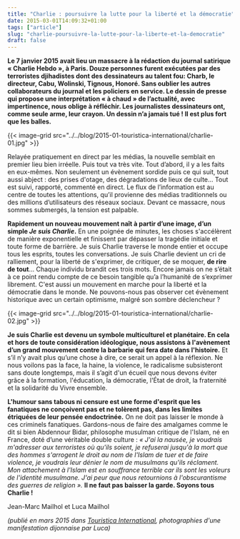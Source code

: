 ```yaml
---
title: "Charlie : poursuivre la lutte pour la liberté et la démocratie"
date: 2015-03-01T14:09:32+01:00
tags: ["article"]
slug: "charlie-poursuivre-la-lutte-pour-la-liberte-et-la-democratie"
draft: false
---
```


**Le 7 janvier 2015 avait lieu un massacre à la rédaction du journal satirique « Charlie Hebdo », à Paris. Douze personnes furent exécutées par des terroristes djihadistes dont des  dessinateurs au talent fou: Charb, le directeur, Cabu, Wolinski, Tignous, Honoré. Sans oublier les autres collaborateurs du journal et  les policiers en service. Le dessin de presse qui propose une interprétation « à chaud » de l’actualité, avec impertinence, nous oblige à réfléchir. Les journalistes dessinateurs ont, comme seule arme, leur crayon. Un dessin n’a jamais tué ! Il est plus fort que les balles.**

{{< image-grid src="../../blog/2015-01-touristica-international/charlie-01.jpg" >}}

Relayée pratiquement en direct par les médias, la nouvelle semblait en premier lieu bien irréelle. Puis tout va très vite. Tout d’abord, il y a les faits en eux-mêmes. Non seulement un évènement sordide puis ce qui suit, tout aussi abject : des prises d'otage, des dégradations de lieux de culte… Tout est suivi, rapporté, commenté en direct. Le flux de l’information est au centre de toutes les attentions, qu’il provienne des médias traditionnels ou des millions d’utilisateurs des réseaux sociaux. Devant ce massacre, nous sommes submergés, la tension est palpable.

**Rapidement un nouveau mouvement naît à partir d’une image, d’un simple *Je suis Charlie*.** En une poignée de minutes, les choses s'accélèrent de manière exponentielle et finissent par dépasser la tragédie initiale et toute forme de barrière. Je suis Charlie traverse le monde entier et occupe tous les esprits, toutes les conversations. Je suis Charlie devient un cri de ralliement, pour la liberté de s'exprimer, de critiquer, de se moquer, **de rire de tout**... Chaque individu brandit ces trois mots. Encore jamais on ne s’était à ce point rendu compte de ce besoin tangible qu’a l’humanité de s’exprimer librement. C'est aussi un mouvement en marche pour la liberté et la démocratie dans le monde. Ne pouvons-nous pas observer cet évènement historique avec un certain optimisme, malgré son sombre déclencheur ?

{{< image-grid src="../../blog/2015-01-touristica-international/charlie-02.jpg" >}}

**Je suis Charlie est devenu un symbole multiculturel et planétaire. En cela et hors de toute considération idéologique, nous assistons à l'avènement d’un grand mouvement contre la barbarie qui fera date dans l'histoire.** Et s’il n’y avait plus qu’une chose à dire, ce serait un appel à la réflexion. Ne nous voilons pas la face, la haine, la violence, le radicalisme subsisteront sans doute longtemps, mais il s’agit d'un écueil que nous devons éviter grâce à la formation, l'éducation, la démocratie, l'État de droit, la fraternité et la solidarité du Vivre ensemble.

**L'humour sans tabous ni censure est une forme d'esprit que les fanatiques ne conçoivent pas et ne tolèrent pas, dans les limites étriquées de leur pensée endoctrinée.** On ne doit pas laisser le monde à ces criminels fanatiques. Gardons-nous de faire des amalgames comme le dit si bien Abdennour Bidar, philosophe musulman critique de l'Islam, né en France, doté d’une véritable double culture : *« J'ai la nausée, je voudrais m'adresser aux terroristes où qu'ils soient, je refuserai jusqu'à la mort que des hommes s'arrogent le droit au nom de l'Islam de tuer et de faire violence, je voudrais leur dénier le nom de musulmans qu'ils réclament. Mon attachement à l'Islam est en souffrance terrible car ils sont les voleurs de l'identité musulmane. J'ai peur que nous retournions à l'obscurantisme des guerres de religion ».*  **Il ne faut pas baisser la garde. Soyons tous Charlie !**

Jean-Marc Mailhol et Luca Mailhol

*(publié en mars 2015 dans [Touristica International](https://en.calameo.com/read/000722691d9c2a98a90f1), photographies d'une manifestation dijonnaise par Luca)*
